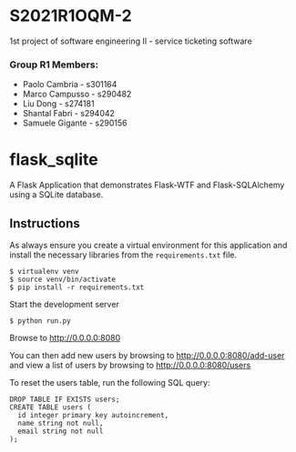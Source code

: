 # S2021R1OQM-2
1st project of software engineering II - service ticketing software

### Group R1 Members:
* Paolo Cambria - s301164
* Marco Campusso - s290482
* Liu Dong - s274181
* Shantal Fabri - s294042
* Samuele Gigante - s290156

# flask_sqlite
A Flask Application that demonstrates Flask-WTF and Flask-SQLAlchemy using a
SQLite database.

## Instructions
As always ensure you create a virtual environment for this application and install
the necessary libraries from the `requirements.txt` file.

```
$ virtualenv venv
$ source venv/bin/activate
$ pip install -r requirements.txt
```

Start the development server

```
$ python run.py
```


Browse to http://0.0.0.0:8080

You can then add new users by browsing to http://0.0.0.0:8080/add-user and view
a list of users by browsing to http://0.0.0.0:8080/users

To reset the users table, run the following SQL query:
```
DROP TABLE IF EXISTS users;
CREATE TABLE users (
  id integer primary key autoincrement,
  name string not null,
  email string not null
);
```
